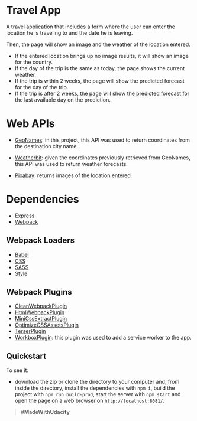 # Travel App

A travel application that includes a form where the user can enter the location he is traveling to and the date he is leaving.

Then, the page will show an image and the weather of the location entered.

- If the entered location brings up no image results, it will show an image for the country.
- If the day of the trip is the same as today, the page shows the current weather.
- If the trip is within 2 weeks, the page will show the predicted forecast for the day of the trip.
- If the trip is after 2 weeks, the page will show the predicted forecast for the last available day on the prediction.

# Web APIs

- [GeoNames](http://www.geonames.org): in this project, this API was used to return coordinates from the destination city name.

- [Weatherbit](https://www.weatherbit.io): given the coordinates previously retrieved from GeoNames, this API was used to return weather forecasts.

- [Pixabay](https://pixabay.com): returns images of the location entered.

# Dependencies

- [Express](https://expressjs.com/)
- [Webpack](https://webpack.js.org/)

## Webpack Loaders

- [Babel](https://github.com/babel/babel-loader)
- [CSS](https://webpack.js.org/loaders/css-loader/)
- [SASS](https://github.com/webpack-contrib/sass-loader)
- [Style](https://github.com/webpack-contrib/style-loader)

## Webpack Plugins

- [CleanWebpackPlugin](https://github.com/johnagan/clean-webpack-plugin)
- [HtmlWebpackPlugin](https://webpack.js.org/plugins/html-webpack-plugin/)
- [MiniCssExtractPlugin](https://webpack.js.org/plugins/mini-css-extract-plugin/)
- [OptimizeCSSAssetsPlugin](https://github.com/NMFR/optimize-css-assets-webpack-plugin)
- [TerserPlugin](https://webpack.js.org/plugins/terser-webpack-plugin/)
- [WorkboxPlugin](https://github.com/GoogleChrome/workbox): this plugin was used to add a service worker to the app.

## Quickstart

To see it:

- download the zip or clone the directory to your computer and, from inside the directory, install the dependencies with `npm i`, build the project with `npm run build-prod`, start the server with `npm start` and open the page on a web browser on `http://localhost:8081/`.

> #**MadeWithUdacity**
